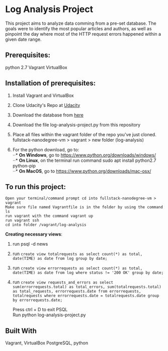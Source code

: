 <h1>Log Analysis Project</h1>

This project aims to analyze data comming from a pre-set database. The goals were to identify the most popular articles and authors, as well as pinpoint the day where most of the HTTP request errors happened within a given date range.

<h2>Prerequisites: </h2>
	python 2.7  
	Vagrant  
	VirtualBox  

<h2>Installation of prerequisites:</h2>
	
1. Install Vagrant and VirtualBox
2. Clone Udacity's Repo at [Udacity](https://d17h27t6h515a5.cloudfront.net/topher/2016/August/57b5f748_newsdata/newsdata.zip "Udacity Fullstack-Nanodegree-VM")
3. Download the database from [here](https://d17h27t6h515a5.cloudfront.net/topher/2016/August/57b5f748_newsdata/newsdata.zip "database") 
4. Download the file log-analysis-project.py from this repository
4. Place all files within the vagrant folder of the repo you've just cloned. fullstack-nanodegree-vm > vagrant > new folder (log-analysis)

5. For the python download, go to:  
⋅⋅* **On Windows**, go to https://www.python.org/downloads/windows/  
⋅⋅* **On Linux**, on the terminal run command sudo apt install python2.7 python-pip  
⋅⋅* **On MacOS**, go to https://www.python.org/downloads/mac-osx/  

<h2>To run this project:</h2>
	
	Open your terminal/command prompt cd into fullstack-nanodegree-vm > vagrant
	Make sure file named Vagrantfile is in the folder by using the command ls
	run vagrant with the command vagrant up
	run vagrant ssh
	cd into folder /vagrant/log-analysis
	
**Creating necessary views**: 
1. run psql -d news
2. run `create view totalrequests as select count(*) as total, date(TIME) as date from log group by date;`
3. run `create view errorrequests as select count(*) as total, date(TIME) as date from log where status != '200 OK' group by date;`
4. run `create view requests_and_errors as select sum(errorrequests.total) as total_errors, sum(totalrequests.total) as total_requests, errorrequests.date from errorrequests, totalrequests where errorrequests.date = totalrequests.date group by errorrequests.date;` 

	Press ctrl + D to exit PSQL  
	Run python log-analysis-project.py  

<h2>Built With</h2>
	Vagrant, VirtualBox  
	PostgreSQL, python  

